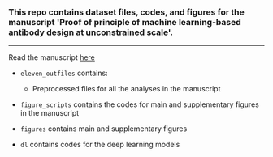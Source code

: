 ### This repo contains  dataset files, codes, and figures for the manuscript 'Proof of principle of machine learning-based antibody design at unconstrained scale'.
***

Read the manuscript [here](linktobiorxiv)

* ```eleven_outfiles``` contains:
	* Preprocessed files for all the analyses in the manuscript 

* ```figure_scripts``` contains the codes for main and supplementary figures in the  manuscript
* ```figures``` contains main and supplementary figures
* ```dl``` contains codes for the deep learning models

